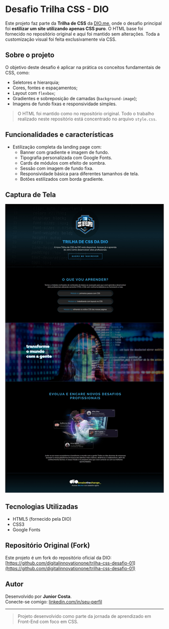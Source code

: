 # Desafio Trilha CSS - DIO

Este projeto faz parte da **Trilha de CSS** da [DIO.me](https://dio.me), onde o desafio principal foi **estilizar um site utilizando apenas CSS puro**. O HTML base foi fornecido no repositório original e aqui foi mantido sem alterações. Toda a customização visual foi feita exclusivamente via CSS.

## Sobre o projeto

O objetivo deste desafio é aplicar na prática os conceitos fundamentais de CSS, como:

-   Seletores e hierarquia;
-   Cores, fontes e espaçamentos;
-   Layout com `flexbox`;
-   Gradientes e sobreposição de camadas (`background-image`);
-   Imagens de fundo fixas e responsividade simples.

> O HTML foi mantido como no repositório original. Todo o trabalho realizado neste repositório está concentrado no arquivo `style.css`.

## Funcionalidades e características

-   Estilização completa da landing page com:
    -   Banner com gradiente e imagem de fundo.
    -   Tipografia personalizada com Google Fonts.
    -   Cards de módulos com efeito de sombra.
    -   Sessão com imagem de fundo fixa.
    -   Responsividade básica para diferentes tamanhos de tela.
    -   Botões estilizados com borda gradiente.

## Captura de Tela

![Captura de Tela do Projeto](./assets/images/captura-de-tela.jpeg)

## Tecnologias Utilizadas

-   HTML5 (fornecido pela DIO)
-   CSS3
-   Google Fonts

## Repositório Original (Fork)

Este projeto é um fork do repositório oficial da DIO:  
[https://github.com/digitalinnovationone/trilha-css-desafio-01](https://github.com/digitalinnovationone/trilha-css-desafio-01)

## Autor

Desenvolvido por **Junior Costa**.  
Conecte-se comigo: [linkedin.com/in/seu-perfil](www.linkedin.com/in/junior-costa-franca)

---

> Projeto desenvolvido como parte da jornada de aprendizado em Front-End com foco em CSS.
